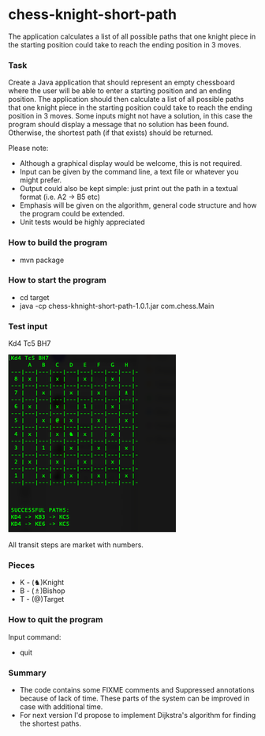 # chess-knight-short-path
The application calculates a list of all possible paths that one knight piece in the starting position could take to reach the ending position in 3 moves.

### Task
Create a Java application that should represent an empty chessboard where the user will be able to enter a starting position and an ending position. The application should then calculate a list of all possible paths that one knight piece in the starting position could take to reach the ending position in 3 moves. Some inputs might not have a solution, in this case the program should display a message that no solution has been found. Otherwise, the shortest path (if that exists) should be returned.

Please note:
- Although a graphical display would be welcome, this is not required.
- Input can be given by the command line, a text file or whatever you might prefer.
- Output could also be kept simple: just print out the path in a textual format (i.e. A2 -> B5 etc)
- Emphasis will be given on the algorithm, general code structure and how the program could be extended.
- Unit tests would be highly appreciated

### How to build the program
-  mvn package

### How to start the program
- cd target
- java -cp chess-khnight-short-path-1.0.1.jar com.chess.Main

### Test input
Kd4 Tc5 BH7

![Alt text](screen.png "Test screen")


All transit steps are market with numbers.


### Pieces
* K - (♞)Knight
* B - (♗)Bishop
* T - (@)Target

### How to quit the program
Input command: 
- quit

### Summary
- The code contains some FIXME comments and Suppressed annotations because of lack of time. These parts of the system can be improved in case with additional time.
- For next version I'd propose to implement Dijkstra's algorithm for finding the shortest paths. 


